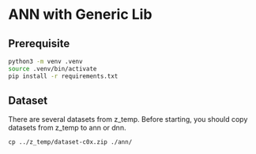 # ANN with Generic Lib

## Prerequisite

```bash
python3 -m venv .venv
source .venv/bin/activate
pip install -r requirements.txt
```

## Dataset

There are several datasets from z_temp. Before starting, you should copy datasets from z_temp to ann or dnn.

```shell
cp ../z_temp/dataset-c0x.zip ./ann/
```
